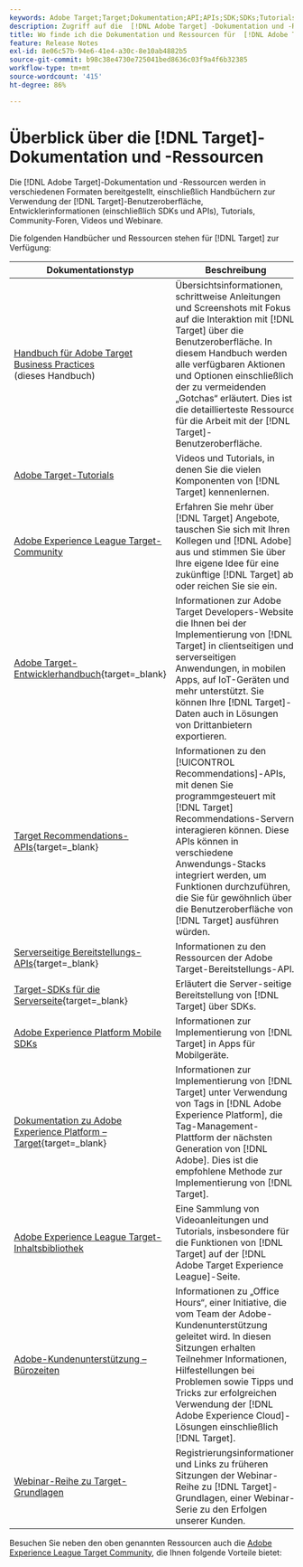 ```yaml
---
keywords: Adobe Target;Target;Dokumentation;API;APIs;SDK;SDKs;Tutorials;Doc;Dokumentation
description: Zugriff auf die  [!DNL Adobe Target] -Dokumentation und -Ressourcen, einschließlich Online-Hilfe, Tutorials, Videos und Entwicklerdokumentation (SDKs, APIs und JavaScript-Bibliotheken).
title: Wo finde ich die Dokumentation und Ressourcen für  [!DNL Adobe Target]?
feature: Release Notes
exl-id: 8e06c57b-94e6-41e4-a30c-8e10ab4882b5
source-git-commit: b98c38e4730e725041bed8636c03f9a4f6b32385
workflow-type: tm+mt
source-wordcount: '415'
ht-degree: 86%

---
```


# Überblick über die [!DNL Target]-Dokumentation und -Ressourcen

Die [!DNL Adobe Target]-Dokumentation und -Ressourcen werden in verschiedenen Formaten bereitgestellt, einschließlich Handbüchern zur Verwendung der [!DNL Target]-Benutzeroberfläche, Entwicklerinformationen (einschließlich SDKs und APIs), Tutorials, Community-Foren, Videos und Webinare.

Die folgenden Handbücher und Ressourcen stehen für [!DNL Target] zur Verfügung:

| Dokumentationstyp | Beschreibung |
| --- | --- |
| [Handbuch für Adobe Target Business Practices](/help/main/target-home.md)<br>(dieses Handbuch) | Übersichtsinformationen, schrittweise Anleitungen und Screenshots mit Fokus auf die Interaktion mit [!DNL Target] über die Benutzeroberfläche. In diesem Handbuch werden alle verfügbaren Aktionen und Optionen einschließlich der zu vermeidenden „Gotchas“ erläutert. Dies ist die detaillierteste Ressource für die Arbeit mit der [!DNL Target]-Benutzeroberfläche. |
| [Adobe Target-Tutorials](https://experienceleague.adobe.com/docs/target-learn/tutorials/overview.html?lang=de) | Videos und Tutorials, in denen Sie die vielen Komponenten von [!DNL Target] kennenlernen. |
| [Adobe Experience League Target-Community](https://experienceleaguecommunities.adobe.com/t5/adobe-target/ct-p/adobe-target-community?lang=de) | Erfahren Sie mehr über [!DNL Target] Angebote, tauschen Sie sich mit Ihren Kollegen und [!DNL Adobe] aus und stimmen Sie über Ihre eigene Idee für eine zukünftige [!DNL Target] ab oder reichen Sie sie ein. |
| [Adobe Target-Entwicklerhandbuch](https://experienceleague.adobe.com/docs/target-dev/developer/overview.html?lang=de){target=_blank} | Informationen zur Adobe Target Developers-Website, die Ihnen bei der Implementierung von [!DNL Target] in clientseitigen und serverseitigen Anwendungen, in mobilen Apps, auf IoT-Geräten und mehr unterstützt. Sie können Ihre [!DNL Target]-Daten auch in Lösungen von Drittanbietern exportieren. |
| [Target Recommendations-APIs](https://experienceleague.adobe.com/docs/target-dev/developer/api/recommendations-api/overview.html?lang=de){target=_blank} | Informationen zu den [!UICONTROL Recommendations]-APIs, mit denen Sie programmgesteuert mit [!DNL Target] Recommendations-Servern interagieren können. Diese APIs können in verschiedene Anwendungs-Stacks integriert werden, um Funktionen durchzuführen, die Sie für gewöhnlich über die Benutzeroberfläche von [!DNL Target] ausführen würden. |
| [Serverseitige Bereitstellungs-APIs](https://experienceleague.adobe.com/docs/target-dev/developer/server-side/server-side-overview.html?lang=de){target=_blank} | Informationen zu den Ressourcen der Adobe Target-Bereitstellungs-API. |
| [Target-SDKs für die Serverseite](https://experienceleague.adobe.com/docs/target-dev/developer/server-side/getting-started.html?lang=de){target=_blank} | Erläutert die Server-seitige Bereitstellung von [!DNL Target] über SDKs. |
| [Adobe Experience Platform Mobile SDKs](https://experienceleague.adobe.com/docs/mobile.html?lang=de) | Informationen zur Implementierung von [!DNL Target] in Apps für Mobilgeräte. |
| [Dokumentation zu Adobe Experience Platform – Target](https://experienceleague.adobe.com/docs/target-dev/developer/client-side/at-js-implementation/deploy-at-js/implement-target-using-adobe-launch.html?lang=de){target=_blank} | Informationen zur Implementierung von [!DNL Target] unter Verwendung von Tags in [!DNL Adobe Experience Platform], die Tag-Management-Plattform der nächsten Generation von [!DNL Adobe]. Dies ist die empfohlene Methode zur Implementierung von [!DNL Target]. |
| [Adobe Experience League Target-Inhaltsbibliothek](https://guided.adobe.com/#recommended/solutions/target) | Eine Sammlung von Videoanleitungen und Tutorials, insbesondere für die Funktionen von [!DNL Target] auf der [!DNL Adobe Target Experience League]-Seite. |
| [Adobe-Kundenunterstützung – Bürozeiten](/help/main/cmp-resources-and-contact-information.md#concept_58EA30379D3B48C4848BA2A8C464A5B7) | Informationen zu „Office Hours“, einer Initiative, die vom Team der Adobe-Kundenunterstützung geleitet wird. In diesen Sitzungen erhalten Teilnehmer Informationen, Hilfestellungen bei Problemen sowie Tipps und Tricks zur erfolgreichen Verwendung der [!DNL Adobe Experience Cloud]-Lösungen einschließlich [!DNL Target]. |
| [Webinar-Reihe zu Target-Grundlagen](https://landing.adobe.com/acs/2018/na/adobe-target/registration.html) | Registrierungsinformationen und Links zu früheren Sitzungen der Webinar-Reihe zu [!DNL Target]-Grundlagen, einer Webinar-Serie zu den Erfolgen unserer Kunden. |

Besuchen Sie neben den oben genannten Ressourcen auch die [Adobe Experience League Target Community](https://experienceleaguecommunities.adobe.com/t5/adobe-target/ct-p/adobe-target-community), die Ihnen folgende Vorteile bietet:

